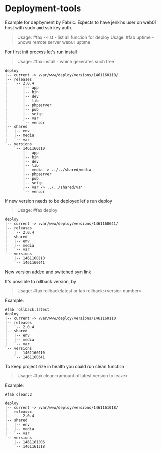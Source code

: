 # Deployment-tools

Example for deployment by Fabric. Expects to have jenkins user on web01 host with sudo and ssh key auth. 

>Usage: #fab --list - list all function for deploy 
>Usage: #fab uptime - Shows remote server web01 uptime

For first init process let's run install
>Usage: #fab install - which generates such tree

```
deploy
|-- current -> /var/www/deploy/versions/1461160110/
|-- releases
|   `-- 2.0.4
|       |-- app
|       |-- bin
|       |-- dev
|       |-- lib
|       |-- phpserver
|       |-- pub
|       |-- setup
|       |-- var
|       `-- vendor
|-- shared
|   |-- env
|   |-- media
|   `-- var
`-- versions
    `-- 1461160110
        |-- app
        |-- bin
        |-- dev
        |-- lib
        |-- media -> ../../shared/media
        |-- phpserver
        |-- pub
        |-- setup
        |-- var -> ../../shared/var
        `-- vendor
```

If new version needs to be deployed let's run deploy

>Usage: #fab deploy 

```
deploy
|-- current -> /var/www/deploy/versions/1461160641/
|-- releases
|   `-- 2.0.4
|-- shared
|   |-- env
|   |-- media
|   `-- var
`-- versions
    |-- 1461160110
    `-- 1461160641
```

 New version added and switched sym link

It's possible to rollback version, by 

>Usage: #fab rollback:latest or fab rollback:\<version number\>

Example:

```
#fab rollback:latest
deploy
|-- current -> /var/www/deploy/versions/1461160110
|-- releases
|   `-- 2.0.4
|-- shared
|   |-- env
|   |-- media
|   `-- var
`-- versions
    |-- 1461160110
    `-- 1461160641
```

To keep project size in health you could run clean function

>Usage: #fab clean:\<amount of latest version to leave\>

Example:

```
#fab clean:2

deploy
|-- current -> /var/www/deploy/versions/1461161018/
|-- releases
|   `-- 2.0.4
|-- shared
|   |-- env
|   |-- media
|   `-- var
`-- versions
    |-- 1461161006
    `-- 1461161018
```
